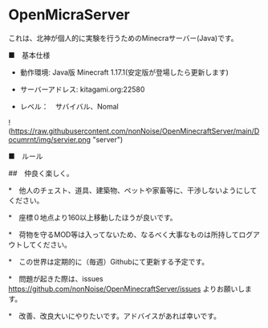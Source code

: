 # OpenMicraServer

これは、北神が個人的に実験を行うためのMinecraサーバー(Java)です。


■　基本仕様

* 動作環境: Java版 Minecraft 1.17.1(安定版が登場したら更新します)

* サーバーアドレス: kitagami.org:22580

* レベル：　サバイバル、Nomal

!(https://raw.githubusercontent.com/nonNoise/OpenMinecraftServer/main/Documrnt/img/servier.png "server")


■　ルール

##　仲良く楽しく。　

*　他人のチェスト、道具、建築物、ペットや家畜等に、干渉しないようにしてください。

*　座標０地点より160以上移動したほうが良いです。

*　荷物を守るMOD等は入ってないため、なるべく大事なものは所持してログアウトしてください。

*　この世界は定期的に（毎週）Githubにて更新する予定です。

*　問題が起きた際は、issues　https://github.com/nonNoise/OpenMinecraftServer/issues よりお願いします。

*　改善、改良大いにやりたいです。アドバイスがあれば幸いです。

